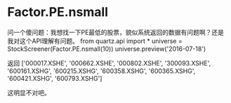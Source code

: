 # Factor.PE.nsmall

问一个傻问题：我想找一下PE最低的股票，貌似系统返回的数据有问题啊？还是我对这个API理解有问题。
from quartz.api import *
universe = StockScreener(Factor.PE.nsmall(10))
universe.preview('2016-07-18')

返回
['000017.XSHE',
 '000662.XSHE',
 '000802.XSHE',
 '300093.XSHE',
 '600161.XSHG',
 '600215.XSHG',
 '600358.XSHG',
 '600365.XSHG',
 '600421.XSHG',
 '600793.XSHG']
 
 这明显不对吧。